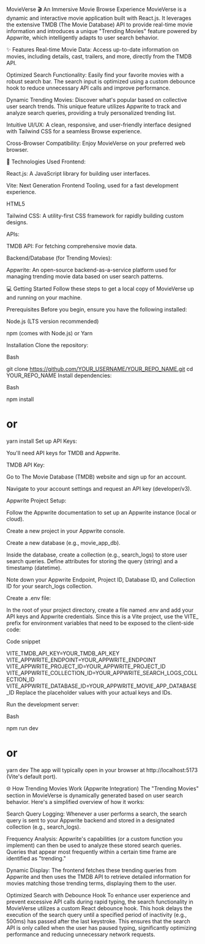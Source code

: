 MovieVerse 🎬
An Immersive Movie Browse Experience
MovieVerse is a dynamic and interactive movie application built with React.js. It leverages the extensive TMDB (The Movie Database) API to provide real-time movie information and introduces a unique "Trending Movies" feature powered by Appwrite, which intelligently adapts to user search behavior.

✨ Features
Real-time Movie Data: Access up-to-date information on movies, including details, cast, trailers, and more, directly from the TMDB API.

Optimized Search Functionality: Easily find your favorite movies with a robust search bar. The search input is optimized using a custom debounce hook to reduce unnecessary API calls and improve performance.

Dynamic Trending Movies: Discover what's popular based on collective user search trends. This unique feature utilizes Appwrite to track and analyze search queries, providing a truly personalized trending list.

Intuitive UI/UX: A clean, responsive, and user-friendly interface designed with Tailwind CSS for a seamless Browse experience.

Cross-Browser Compatibility: Enjoy MovieVerse on your preferred web browser.

🚀 Technologies Used
Frontend:

React.js: A JavaScript library for building user interfaces.

Vite: Next Generation Frontend Tooling, used for a fast development experience.

HTML5

Tailwind CSS: A utility-first CSS framework for rapidly building custom designs.

APIs:

TMDB API: For fetching comprehensive movie data.

Backend/Database (for Trending Movies):

Appwrite: An open-source backend-as-a-service platform used for managing trending movie data based on user search patterns.

💻 Getting Started
Follow these steps to get a local copy of MovieVerse up and running on your machine.

Prerequisites
Before you begin, ensure you have the following installed:

Node.js (LTS version recommended)

npm (comes with Node.js) or Yarn

Installation
Clone the repository:

Bash

git clone https://github.com/YOUR_USERNAME/YOUR_REPO_NAME.git
cd YOUR_REPO_NAME
Install dependencies:

Bash

npm install
# or
yarn install
Set up API Keys:

You'll need API keys for TMDB and Appwrite.

TMDB API Key:

Go to The Movie Database (TMDB) website and sign up for an account.

Navigate to your account settings and request an API key (developer/v3).

Appwrite Project Setup:

Follow the Appwrite documentation to set up an Appwrite instance (local or cloud).

Create a new project in your Appwrite console.

Create a new database (e.g., movie_app_db).

Inside the database, create a collection (e.g., search_logs) to store user search queries. Define attributes for storing the query (string) and a timestamp (datetime).

Note down your Appwrite Endpoint, Project ID, Database ID, and Collection ID for your search_logs collection.

Create a .env file:

In the root of your project directory, create a file named .env and add your API keys and Appwrite credentials. Since this is a Vite project, use the VITE_ prefix for environment variables that need to be exposed to the client-side code:

Code snippet

VITE_TMDB_API_KEY=YOUR_TMDB_API_KEY
VITE_APPWRITE_ENDPOINT=YOUR_APPWRITE_ENDPOINT
VITE_APPWRITE_PROJECT_ID=YOUR_APPWRITE_PROJECT_ID
VITE_APPWRITE_COLLECTION_ID=YOUR_APPWRITE_SEARCH_LOGS_COLLECTION_ID
VITE_APPWRITE_DATABASE_ID=YOUR_APPWRITE_MOVIE_APP_DATABASE_ID
Replace the placeholder values with your actual keys and IDs.

Run the development server:

Bash

npm run dev
# or
yarn dev
The app will typically open in your browser at http://localhost:5173 (Vite's default port).

🌐 How Trending Movies Work (Appwrite Integration)
The "Trending Movies" section in MovieVerse is dynamically generated based on user search behavior. Here's a simplified overview of how it works:

Search Query Logging: Whenever a user performs a search, the search query is sent to your Appwrite backend and stored in a designated collection (e.g., search_logs).

Frequency Analysis: Appwrite's capabilities (or a custom function you implement) can then be used to analyze these stored search queries. Queries that appear most frequently within a certain time frame are identified as "trending."

Dynamic Display: The frontend fetches these trending queries from Appwrite and then uses the TMDB API to retrieve detailed information for movies matching those trending terms, displaying them to the user.

Optimized Search with Debounce Hook
To enhance user experience and prevent excessive API calls during rapid typing, the search functionality in MovieVerse utilizes a custom React debounce hook. This hook delays the execution of the search query until a specified period of inactivity (e.g., 500ms) has passed after the last keystroke. This ensures that the search API is only called when the user has paused typing, significantly optimizing performance and reducing unnecessary network requests.




